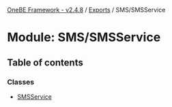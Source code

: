 [OneBE Framework - v2.4.8](../README.md) / [Exports](../modules.md) / SMS/SMSService

# Module: SMS/SMSService

## Table of contents

### Classes

- [SMSService](../classes/SMS_SMSService.SMSService.md)
